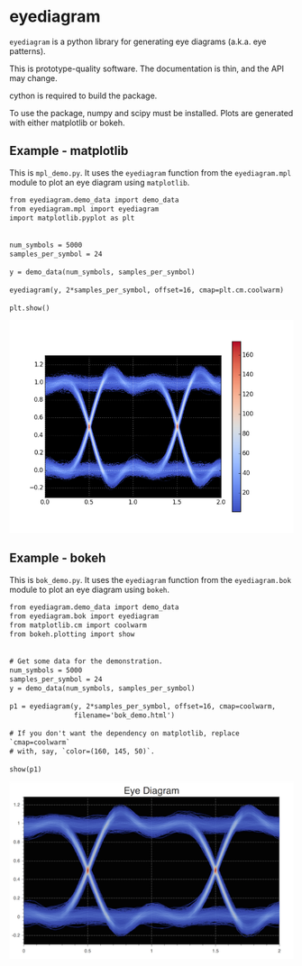 eyediagram
==========

`eyediagram` is a python library for generating eye diagrams (a.k.a. eye patterns).

This is prototype-quality software.  The documentation is thin, and the API may
change.

cython is required to build the package.

To use the package, numpy and scipy must be installed.  Plots are generated with
either matplotlib or bokeh.

Example - matplotlib
--------------------

This is `mpl_demo.py`.  It uses the `eyediagram` function from the
`eyediagram.mpl` module to plot an eye diagram using `matplotlib`.


    from eyediagram.demo_data import demo_data
    from eyediagram.mpl import eyediagram
    import matplotlib.pyplot as plt


    num_symbols = 5000
    samples_per_symbol = 24

    y = demo_data(num_symbols, samples_per_symbol)

    eyediagram(y, 2*samples_per_symbol, offset=16, cmap=plt.cm.coolwarm)

    plt.show()

![](https://github.com/WarrenWeckesser/eyediagram/blob/master/demo/mpl_demo.png)


Example - bokeh
---------------

This is `bok_demo.py`.  It uses the `eyediagram` function from the
`eyediagram.bok` module to plot an eye diagram using `bokeh`.

    from eyediagram.demo_data import demo_data
    from eyediagram.bok import eyediagram
    from matplotlib.cm import coolwarm
    from bokeh.plotting import show


    # Get some data for the demonstration.
    num_symbols = 5000
    samples_per_symbol = 24
    y = demo_data(num_symbols, samples_per_symbol)

    p1 = eyediagram(y, 2*samples_per_symbol, offset=16, cmap=coolwarm,
                    filename='bok_demo.html')

    # If you don't want the dependency on matplotlib, replace `cmap=coolwarm`
    # with, say, `color=(160, 145, 50)`.

    show(p1)

![](https://github.com/WarrenWeckesser/eyediagram/blob/master/demo/bok_demo.png)
